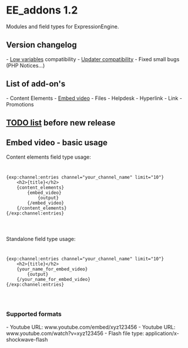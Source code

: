 <h1>EE_addons 1.2</h1>
Modules and field types for ExpressionEngine.

<h2>Version changelog</h2>
- <a href="http://gotolow.com/addons/low-variables">Low variables</a> compatibility
- <a href="http://www.devdemon.com/updater/">Updater compatibility</a>
- Fixed small bugs (PHP Notices...)

<h2>List of add-on's</h2>
- Content Elements
- <a href="#embed-video---basic-usage">Embed video</a>
- Files
- Helpdesk
- Hyperlink
- Link
- Promotions

<h2><a href="https://docs.google.com/a/krea.com/document/d/1tn0OCl73jdfGb60ouDJJONkyZ9QcYWbfoDeQrD0JFYA/edit#">TODO list</a> before new release</h2>

<h2 id="embed_video">Embed video - basic usage</h2>

Content elements field type usage:
<code>
<pre>
{exp:channel:entries channel="your_channel_name" limit="10"}
	&lt;h2&gt;{title}&lt;/h2&gt;
	{content_elements}
		{embed_video}
			{output}
		{/embed_video}
	{/content_elements}
{/exp:channel:entries}
</pre>
</code>

Standalone field type usage:
<code>
<pre>
{exp:channel:entries channel="your_channel_name" limit="10"}
	&lt;h2&gt;{title}&lt;/h2&gt;
	{your_name_for_embed_video}
		{output}
	{/your_name_for_embed_video}
{/exp:channel:entries}
</pre>
</code>

<h3>Supported formats</h3>
- Youtube URL: www.youtube.com/embed/xyz123456
- Youtube URL: www.youtube.com/watch?v=xyz123456
- Flash file type: application/x-shockwave-flash